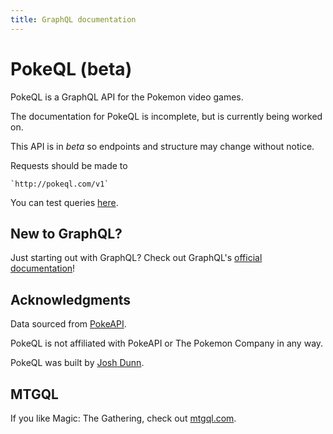 ```yaml
---
title: GraphQL documentation
---
```


# PokeQL (beta)

PokeQL is a GraphQL API for the Pokemon video games.

The documentation for PokeQL is incomplete, but is currently being worked on.

This API is in *beta* so endpoints and structure may change without notice.

Requests should be made to

    `http://pokeql.com/v1`

You can test queries [here](http://pokeql.com/graphiql).


## New to GraphQL?

Just starting out with GraphQL? Check out GraphQL's [official documentation](http://graphql.org/)!

## Acknowledgments

Data sourced from [PokeAPI](https://pokeapi.co).

PokeQL is not affiliated with PokeAPI or The Pokemon Company in any way.

PokeQL was built by [Josh Dunn](https://joshddunn.com).

## MTGQL

If you like Magic: The Gathering, check out [mtgql.com](http://mtgql.com).

